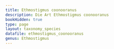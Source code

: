 ```yaml
---
title: Ethmostigmus coonooranus
description: Die Art Ethmostigmus coonooranus
bookHidden: true
type: page
layout: taxonomy_species
datafile: ethmostigmus_coonooranus
genus: Ethmostigmus
---
```


